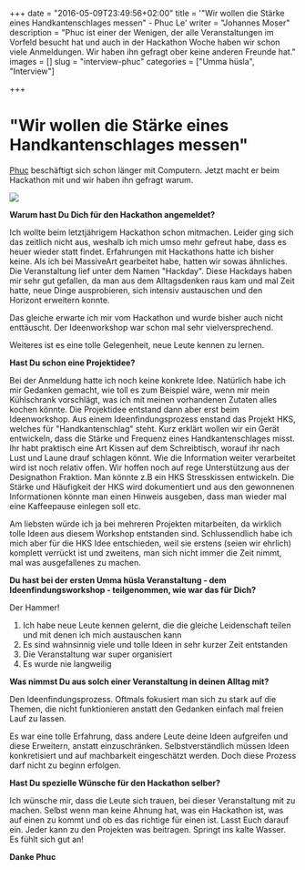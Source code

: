 +++
date = "2016-05-09T23:49:56+02:00"
title = '"Wir wollen die Stärke eines Handkantenschlages messen" - Phuc Le'
writer = "Johannes Moser"
description = "Phuc ist einer der Wenigen, der alle Veranstaltungen im Vorfeld besucht hat und auch in der Hackathon Woche haben wir schon viele Anmeldungen. Wir haben ihn gefragt ober keine anderen Freunde hat."
images = []
slug = "interview-phuc"
categories = ["Umma hüsla", "Interview"]

+++

# "Wir wollen die Stärke eines Handkantenschlages messen"

[Phuc](http://www.phuc.at/) beschäftigt sich schon länger mit Computern. Jetzt macht er beim Hackathon mit und wir haben ihn gefragt warum.

<img src="/img/blog/phuc.jpg" class="pull-xs-left m-y-1 m-r-1" />

__Warum hast Du Dich für den Hackathon angemeldet?__

Ich wollte beim letztjährigem Hackathon schon mitmachen. Leider ging sich das zeitlich nicht aus, weshalb ich mich umso mehr gefreut habe, dass es heuer wieder statt findet. Erfahrungen mit Hackathons hatte ich bisher keine. Als ich bei MassiveArt gearbeitet habe, hatten wir sowas ähnliches. Die Veranstaltung lief unter dem Namen "Hackday". Diese Hackdays haben mir sehr gut gefallen, da man aus dem Alltagsdenken raus kam und mal Zeit hatte, neue Dinge ausprobieren, sich intensiv austauschen und den Horizont erweitern konnte.

Das gleiche erwarte ich mir vom Hackathon und wurde bisher auch nicht enttäuscht. Der Ideenworkshop war schon mal sehr vielversprechend.

Weiteres ist es eine tolle Gelegenheit, neue Leute kennen zu lernen. 


__Hast Du schon eine Projektidee?__

Bei der Anmeldung hatte ich noch keine konkrete Idee. Natürlich habe ich mir Gedanken gemacht, wie toll es zum Beispiel wäre, wenn mir mein Kühlschrank vorschlägt, was ich mit meinen vorhandenen Zutaten alles kochen könnte. Die Projektidee  entstand dann aber erst beim Ideenworkshop. Aus einem Ideenfindungsprozess enstand das Projekt HKS, welches für "Handkantenschlag" steht. Kurz erklärt wollen wir ein Gerät entwickeln, dass die Stärke und Frequenz eines Handkantenschlages misst. Ihr habt praktisch eine Art Kissen auf dem Schreibtisch, worauf ihr nach Lust und Laune drauf schlagen könnt. Wie die Information weiter verarbeitet wird ist noch relativ offen. Wir hoffen noch auf rege Unterstützung aus der Designathon Fraktion. Man könnte z.B ein HKS Stresskissen entwickeln. Die Stärke und Häufigkeit der HKS wird dokumentiert und aus den gewonnenen Informationen könnte man einen Hinweis ausgeben, dass man wieder mal eine Kaffeepause einlegen soll etc. 

Am liebsten würde ich ja bei mehreren Projekten mitarbeiten, da wirklich tolle Ideen aus diesem Workshop entstanden sind. Schlussendlich habe ich mich aber für die HKS Idee entschieden, weil sie erstens (seien wir ehrlich) komplett verrückt ist und zweitens, man sich nicht immer die Zeit nimmt, mal was ausgefallenes zu machen. 


__Du hast bei der ersten Umma hüsla Veranstaltung - dem Ideenfindungsworkshop - teilgenommen, wie war das für Dich?__

Der Hammer! 

1. Ich habe neue Leute kennen gelernt, die die gleiche Leidenschaft teilen und mit denen ich mich austauschen kann
2. Es sind wahnsinnig viele und tolle Ideen in sehr kurzer Zeit entstanden
3. Die Veranstaltung war super organisiert
4. Es wurde nie langweilig


__Was nimmst Du aus solch einer Veranstaltung in deinen Alltag mit?__

Den Ideenfindungsprozess. Oftmals fokusiert man sich zu stark auf die Themen, die nicht funktionieren anstatt den Gedanken einfach mal freien Lauf zu lassen.

Es war eine tolle Erfahrung, dass andere Leute deine Ideen aufgreifen und diese Erweitern, anstatt einzuschränken. Selbstverständlich müssen Ideen konkretisiert und auf machbarkeit eingeschätzt werden.
Doch diese Prozess darf nicht zu beginn erfolgen. 


__Hast Du spezielle Wünsche für den Hackathon selber?__

Ich wünsche mir, dass die Leute sich trauen, bei dieser Veranstaltung mit zu machen. Selbst wenn man keine Ahnung hat, was ein Hackathon ist, was auf einen zu kommt und ob es das richtige für einen ist. 
Lasst Euch darauf ein. Jeder kann zu den Projekten was beitragen. Springt ins kalte Wasser. Es fühlt sich gut an!

__Danke Phuc__